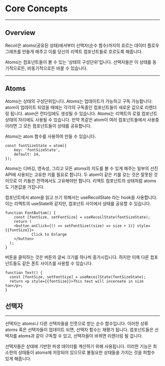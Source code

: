 # Core Concepts

---

## Overview

Recoil은 atoms(공유된 상태)에서부터 선택자(순수 함수)까지의 흐르는 데이터 플로우 그래프를 만들게 해주고 이를 당신의 리액트 컴포넌트들로 흐르도록 해줍니다.

Atoms는 컴포넌트들이 볼 수 있는 '상태의 구성단위'입니다. 선택자들은 이 상태를 동기적으로든, 비동기적으로든 바꿀 수 있습니다.

---

## Atoms

Atoms는 상태의 구성단위입니다. Atoms는 업데이트가 가능하고 구독 가능합니다: atom이 업데이트 되었을 때에는 각각의 구독중인 컴포넌트들이 새로운 값으로 리렌더링 됩니다. atom은 런타임에도 생성될 수 있습니다. Atoms는 리액트의 로컬 컴포넌트 상태의 자리에도 사용될 수 있습니다. 만약 똑같은 atom이 여러 컴포넌트들에서 사용중이라면 그 모든 컴포넌트들이 상태를 공유합니다.

Atoms는 atom 함수를 사용하여 만들 수 있습니다.

```react
const fontSizeState = atom({
	key: 'fontSizeState',
	default: 14,
});
```

Atoms는 디버깅, 영속성, 그리고 모든 atoms의 지도를 볼 수 있게 해주는 일부의 선진 API에 사용되는 고유한 키를 필요로 합니다. 두 atom이 같은 키를 갖는 것은 잘못된 것이므로 이 키들은 전역에서도 고유해야만 합니다. 리액트 컴포넌트의 상태처럼 atoms도 기본값을 가집니다.

컴포넌트에서 atom을 읽고 쓰기 위해서는 useRecoilState 라는 hook을 사용합니다. 이는 리액트의 useState와 같지만, 컴포넌트 사이에서 상태를 공유할 수 있습니다.

```React
function FontButtom() {
	const [fontSize, setFontSize] = useRecoilState(fontSizeState);
	return (
  	<button onClick={() => setFontSize((size) => size + 1)} style={{fontSize}}>
			Click to Enlarge
    </button>
  );
}
```

버튼을 클릭하는 것은 버튼의 글씨 크기를 하나씩 증가시킵니다. 하지만 이제 다른 컴포넌트들도 같은 폰트 사이즈를 사용할 수 있습니다.

```react
function Text() {
  const [fontSize, setFontSize] = useRecoilState(fontSizeState);
  return <p style={{fontSize}}>This text will incereate in size too</p>;
}
```

## 선택자

---

선택자는 atoms나 다른 선택자들을 인풋으로 받는 순수 함수입니다. 이러한 상류 atoms 혹은 선택자들이 업데이트 되면, 선택자 함수는 재평가 됩니다. 컴포넌트들은 선택자를 atoms과 같이 구독할 수 있고, 선택자들이 바뀌면 리렌더링 될 겁니다.

선택자들은 상태에 기반한 파생 데이터를 계산하기 위해 사용됩니다. 이러한 기능은 최소한의 상태들이 atoms에 저장되어 있으므로 불필요한 상태들을 가지는 것을 피할수 있게 해줍니다.